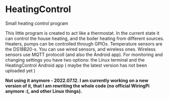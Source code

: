 # HeatingControl
Small heating control program

This little program is created to act like a thermostat. In the current state it can control the house heating, and the boiler heating from different sources.
Heaters, pumps can be controlled through GPIOs.
Temperature sensors are the DS18B20-s. You can use wired sensors, and wireless ones. Wireless sensors use MQTT protocoll (and also the Android app). 
For monitoring and changing settings you have two options:  the Linux terminal and the HeatingControl Android app ( maybe the latest version has not been uploaded yet )

<b>Not using it anymore - 2022.07.12. I am currently working on a new version of it, that I am rewriting the whole code (no official WiringPi anymore :(, and other Linux things).</b>
